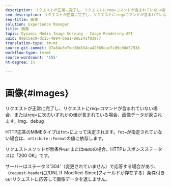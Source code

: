 ```yaml
---
description: リクエストが正常に完了し、リクエストにreq=コマンドが含まれていない場合、またはreq=に次の値imgのいずれかが含まれている場合、イメージデータが返されます。debug
seo-description: リクエストが正常に完了し、リクエストにreq=コマンドが含まれていない場合、またはreq=に次の値imgのいずれかが含まれている場合、イメージデータが返されます。debug
seo-title: 画像
solution: Experience Manager
title: 画像
topic: Dynamic Media Image Serving - Image Rendering API
uuid: 8e8c5ec9-dc15-4894-b6a1-8e5241f03977
translation-type: tm+mt
source-git-commit: 97a84e8e7edd3d834ca42069eae7c09c00d57938
workflow-type: tm+mt
source-wordcount: '155'
ht-degree: 1%

---
```



# 画像{#images}

リクエストが正常に完了し、リクエストにreq=コマンドが含まれていない場合、またはreq=に次のいずれかの値が含まれている場合、画像データが返されます。img、debug

HTTP応答のMIMEタイプは`fmt=`によって決定されます。`fmt=`が指定されていない場合は、`attribute::Format`の値に依存します。

リクエストメソッドが無条件`GET`または`HEAD`の場合、HTTPレスポンスステータスは「200 OK」です。

サーバーはステータス&#39;304&#39;（変更されていません）で応答する場合があり、（`request-header`に[!DNL If-Modified-Since]フィールドが存在する）条件付き`GET`リクエストに応答して画像データを返しません。
